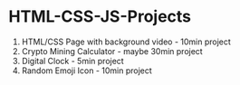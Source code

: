 # HTML-CSS-JS-Projects
1. HTML/CSS Page with background video - 10min project
2. Crypto Mining Calculator - maybe 30min project
3. Digital Clock - 5min project
4. Random Emoji Icon - 10min project